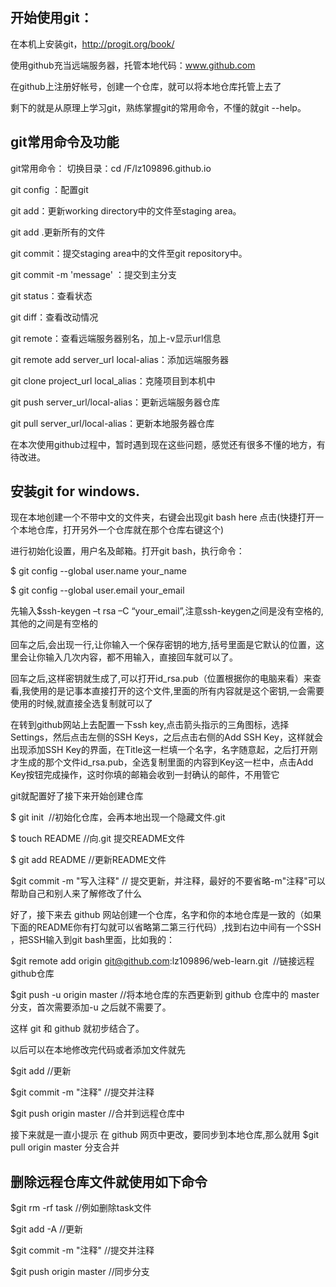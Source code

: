 ## 开始使用git：

在本机上安装git，http://progit.org/book/

使用github充当远端服务器，托管本地代码：www.github.com

在github上注册好帐号，创建一个仓库，就可以将本地仓库托管上去了

剩下的就是从原理上学习git，熟练掌握git的常用命令，不懂的就git --help。
   
## git常用命令及功能

git常用命令：
切换目录：cd /F/lz109896.github.io

git config ：配置git

git add：更新working directory中的文件至staging area。

git add .更新所有的文件

git commit：提交staging area中的文件至git repository中。

git commit -m 'message' ：提交到主分支

git status：查看状态

git diff：查看改动情况

git remote：查看远端服务器别名，加上-v显示url信息

git remote add server_url local-alias：添加远端服务器

git clone project_url local_alias：克隆项目到本机中

git push server_url/local-alias：更新远端服务器仓库

git pull server_url/local-alias：更新本地服务器仓库

在本次使用github过程中，暂时遇到现在这些问题，感觉还有很多不懂的地方，有待改进。


## 安装git for windows.

现在本地创建一个不带中文的文件夹，右键会出现git bash here 点击(快捷打开一个本地仓库，打开另外一个仓库就在那个仓库右键这个)

进行初始化设置，用户名及邮箱。打开git bash，执行命令：

$ git config --global user.name your_name

$ git config --global user.email your_email

先输入$ssh-keygen –t rsa –C “your_email”,注意ssh-keygen之间是没有空格的,其他的之间是有空格的

回车之后,会出现一行,让你输入一个保存密钥的地方,括号里面是它默认的位置，这里会让你输入几次内容，都不用输入，直接回车就可以了。

回车之后,这样密钥就生成了,可以打开id_rsa.pub（位置根据你的电脑来看）来查看,我使用的是记事本直接打开的这个文件,里面的所有内容就是这个密钥,一会需要使用的时候,就直接全选复制就可以了

在转到github网站上去配置一下ssh key,点击箭头指示的三角图标，选择Settings，然后点击左侧的SSH Keys，之后点击右侧的Add SSH Key，这样就会出现添加SSH Key的界面，在Title这一栏填一个名字，名字随意起，之后打开刚才生成的那个文件id_rsa.pub，全选复制里面的内容到Key这一栏中，点击Add Key按钮完成操作，这时你填的邮箱会收到一封确认的邮件，不用管它

git就配置好了接下来开始创建仓库

$ git init                  //初始化仓库，会再本地出现一个隐藏文件.git

$ touch README              //向.git 提交README文件

$ git add README            //更新README文件

$git commit -m "写入注释"   // 提交更新，并注释，最好的不要省略-m"注释"可以帮助自己和别人来了解修改了什么

好了，接下来去 github 网站创建一个仓库，名字和你的本地仓库是一致的（如果下面的README你有打勾就可以省略第二第三行代码）,找到右边中间有一个SSH ，把SSH输入到git bash里面，比如我的：

$git remote add origin git@github.com:lz109896/web-learn.git  //链接远程github仓库

$git push -u origin master //将本地仓库的东西更新到 github 仓库中的 master 分支，首次需要添加-u 之后就不需要了。

这样 git 和 github 就初步结合了。

以后可以在本地修改完代码或者添加文件就先

$git add //更新

$git commit -m "注释" //提交并注释

$git push origin master //合并到远程仓库中

接下来就是一直小提示
在 github 网页中更改，要同步到本地仓库,那么就用 $git pull origin master 分支合并

## 删除远程仓库文件就使用如下命令

$git rm -rf task //例如删除task文件

$git add -A //更新

$git commit -m "注释" //提交并注释

$git push origin master //同步分支
